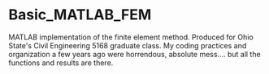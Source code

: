 # Basic_MATLAB_FEM
MATLAB implementation of the finite element method. Produced for Ohio State's Civil Engineering 5168 graduate class.
My coding practices and organization a few years ago were horrendous, absolute mess.... 
but all the functions and results are there.
